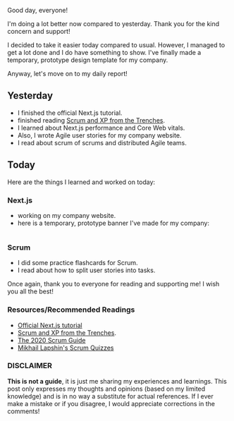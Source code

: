 Good day, everyone!

I'm doing a lot better now compared to yesterday. Thank you for the kind concern and support!

I decided to take it easier today compared to usual. However, I managed to get a lot done and I do have something to show. I've finally made a temporary, prototype design template for my company.

Anyway, let's move on to my daily report!

## Yesterday

- I finished the official Next.js tutorial.
- finished reading [Scrum and XP from the Trenches](https://www.infoq.com/minibooks/scrum-xp-from-the-trenches-2/).
- I learned about Next.js performance and Core Web vitals.
- Also, I wrote Agile user stories for my company website.
- I read about scrum of scrums and distributed Agile teams.

## Today

Here are the things I learned and worked on today:

### Next.js

- working on my company website.
- here is a temporary, prototype banner I've made for my company:

<image here>

### Scrum

- I did some practice flashcards for Scrum.
- I read about how to split user stories into tasks.

Once again, thank you to everyone for reading and supporting me! I wish you all the best!

### Resources/Recommended Readings

- [Official Next.js tutorial](https://nextjs.org/learn/basics/create-nextjs-app?utm_source=next-site&utm_medium=nav-cta&utm_campaign=next-website)
- [Scrum and XP from the Trenches](https://www.infoq.com/minibooks/scrum-xp-from-the-trenches-2/).
- [The 2020 Scrum Guide](https://scrumguides.org/scrum-guide.html)
- [Mikhail Lapshin's Scrum Quizzes](https://mlapshin.com/index.php/scrum-quizzes/)

### DISCLAIMER

**This is not a guide**, it is just me sharing my experiences and learnings. This post only expresses my thoughts and opinions (based on my limited knowledge) and is in no way a substitute for actual references. If I ever make a mistake or if you disagree, I would appreciate corrections in the comments!
